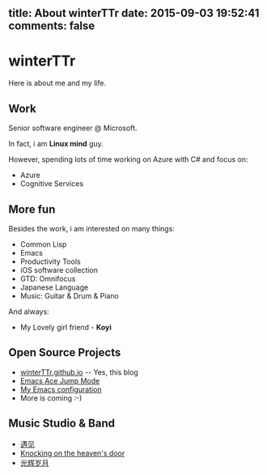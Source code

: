 title: About winterTTr
date: 2015-09-03 19:52:41
comments: false
---

# winterTTr

Here is about me and my life.

## Work

Senior software engineer @ Microsoft.

In fact, i am **Linux mind** guy.

However, spending lots of time working on Azure with C# and focus on:

- Azure
- Cognitive Services


## More fun
Besides the work, i am interested on many things:

- Common Lisp
- Emacs
- Productivity Tools
- iOS software collection
- GTD: Omnifocus
- Japanese Language
- Music: Guitar & Drum & Piano

And always:

- My Lovely girl friend - **Koyi**


## Open Source Projects

- [winterTTr.github.io](https://github.com/winterTTr/winterTTr.github.io/tree/hexo-content) -- Yes, this blog
- [Emacs Ace Jump Mode](https://github.com/winterTTr/ace-jump-mode)
- [My Emacs configuration](https://github.com/winterTTr/emacs-winterTTr)
- More is coming :-)

## Music Studio & Band
- [遇见](http://www.tudou.com/programs/view/kMTvEPdxXh0/)
- [Knocking on the heaven's door](http://www.tudou.com/programs/view/Nst5kLWPFr4/)
- [光辉岁月](http://www.tudou.com/programs/view/UdB0x2eB_uw/)

